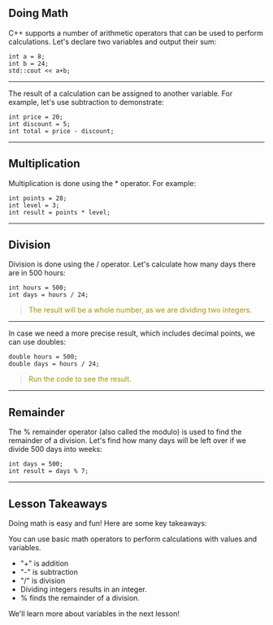 Doing Math
---
C++ supports a number of arithmetic operators that can be used to perform calculations.
Let's declare two variables and output their sum:
```
int a = 8;
int b = 24;
std::cout << a+b;
```
---
The result of a calculation can be assigned to another variable.
For example, let's use subtraction to demonstrate:
```
int price = 20;
int discount = 5;
int total = price - discount;
```
---
Multiplication
---

Multiplication is done using the * operator.
For example:
```
int points = 28;
int level = 3;
int result = points * level;
```
---
Division
---
Division is done using the / operator.
Let's calculate how many days there are in 500 hours:
```
int hours = 500;
int days = hours / 24;
```
><font color="#AE8E00">The result will be a whole number, as we are dividing two integers.</font>

---
In case we need a more precise result, which includes decimal points, we can use doubles:
```
double hours = 500;
double days = hours / 24;
```

><font color="#AE8E00">Run the code to see the result.</font>
---
Remainder
---
The % remainder operator (also called the modulo) is used to find the remainder of a division.
Let's find how many days will be left over if we divide 500 days into weeks:
```
int days = 500;
int result = days % 7;
```

---
Lesson Takeaways
---
Doing math is easy and fun! Here are some key takeaways:

You can use basic math operators to perform calculations with values and variables.

- "+" is addition
- "-" is subtraction
- "/" is division
- Dividing integers results in an integer.
- % finds the remainder of a division.
  
We'll learn more about variables in the next lesson!